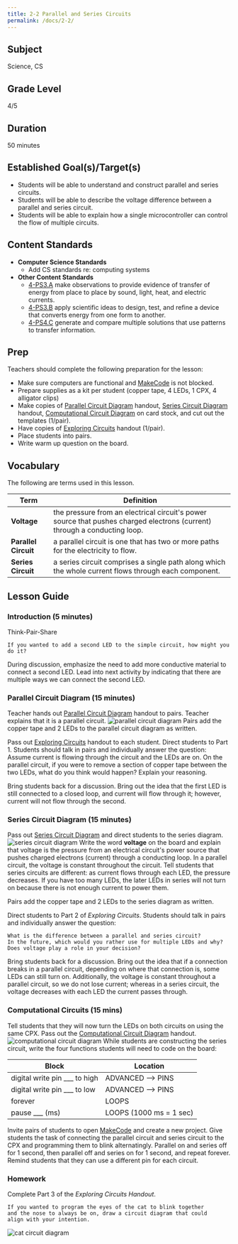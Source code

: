 ```yaml
---
title: 2-2 Parallel and Series Circuits
permalink: /docs/2-2/
---
```

## Subject
Science, CS

## Grade Level
4/5    

## Duration
50 minutes

## Established Goal(s)/Target(s)
-	Students will be able to understand and construct parallel and series circuits.
-	Students will be able to describe the voltage difference between a parallel and series circuit.
-	Students will be able to explain how a single microcontroller can control the flow of multiple circuits.

## Content Standards
- **Computer Science Standards**
  - <span class="todo">Add CS standards re: computing systems</span>
- **Other Content Standards**
  - <u>4-PS3.A</u> make observations to provide evidence of transfer of energy from place to place by sound, light, heat, and electric currents.
  - <u>4-PS3.B</u> apply scientific ideas to design, test, and refine a device that converts energy from one form to another.
  - <u>4-PS4.C</u> generate and compare multiple solutions that use patterns to transfer information.

## Prep
Teachers should complete the following preparation for the lesson:

- Make sure computers are functional and [MakeCode](https://makecode.adafruit.com/) is not blocked.
- Prepare supplies as a kit per student (copper tape, 4 LEDs, 1 CPX, 4 alligator clips)
- Make copies of [Parallel Circuit Diagram](../resources/2-2_parallel-circuit-diagram.pdf) handout, [Series Circuit Diagram](../resources/2-2_series-circuit-diagram.pdf) handout, [Computational Circuit Diagram](../resources/2-2_computational-circuit-diagram.pdf) on card stock, and cut out the templates (1/pair).
- Have copies of [Exploring Circuits](../resources/2-2_exploring_circuits.pdf) handout (1/pair).
- Place students into pairs.
- Write warm up question on the board.

## Vocabulary
The following are terms used in this lesson.

Term | Definition
-- | --
**Voltage**  |  the pressure from an electrical circuit's power source that pushes charged electrons (current) through a conducting loop.
**Parallel Circuit**  |  a parallel circuit is one that has two or more paths for the electricity to flow.
**Series Circuit**  |  a series circuit comprises a single path along which the whole current flows through each component.

## Lesson Guide

### Introduction (5 minutes)
Think-Pair-Share
```
If you wanted to add a second LED to the simple circuit, how might you do it?
```
During discussion, emphasize the need to add more conductive material to connect a second LED. Lead into next activity by indicating that there are multiple ways we can connect the second LED.

### Parallel Circuit Diagram (15 minutes)
Teacher hands out [Parallel Circuit Diagram](../resources/2-2_parallel-circuit-diagram.pdf) handout to pairs. Teacher explains that it is a parallel circuit.
![parallel circuit diagram](../resources/images/2-2_parallel-circuit-diagram.png)
Pairs add the copper tape and 2 LEDs to the parallel circuit diagram as written.

Pass out [Exploring Circuits](../resources/2-2_exploring_circuits.pdf) handout to each student. Direct students to Part 1. Students should talk in pairs and individually answer the question: Assume current is flowing through the circuit and the LEDs are on. On the parallel circuit, if you were to remove a section of copper tape between the two LEDs, what do you think would happen? Explain your reasoning.

Bring students back for a discussion. Bring out the idea that the first LED is still connected to a closed loop, and current will flow through it; however, current will not flow through the second.

### Series Circuit Diagram (15 minutes)
Pass out [Series Circuit Diagram](../resources/2-2_series-circuit-diagram.pdf) and direct students to the series diagram.
![series circuit diagram](../resources/images/2-2_series-circuit-diagram.png)
Write the word **voltage** on the board and explain that voltage is the pressure from an electrical circuit's power source that pushes charged electrons (current) through a conducting loop. In a parallel circuit, the voltage is constant throughout the circuit. Tell students that series circuits are different: as current flows through each LED, the pressure decreases. If you have too many LEDs, the later LEDs in series will not turn on because there is not enough current to power them.

Pairs add the copper tape and 2 LEDs to the series diagram as written.

Direct students to Part 2 of *Exploring Circuits*. Students should talk in pairs and individually answer the question:
```
What is the difference between a parallel and series circuit?  
In the future, which would you rather use for multiple LEDs and why?  
Does voltage play a role in your decision?
```
Bring students back for a discussion. Bring out the idea that if a connection breaks in a parallel circuit, depending on where that connection is, some LEDs can still turn on. Additionally, the voltage is constant throughout a parallel circuit, so we do not lose current; whereas in a series circuit, the voltage decreases with each LED the current passes through.

### Computational Circuits (15 mins)
Tell students that they will now turn the LEDs on both circuits on using the same CPX. Pass out the [Computational Circuit Diagram](../resources/2-2_computational-circuit-diagram.pdf) handout.
![computational circuit diagram](../resources/images/2-2_computational-circuit-diagram.png)
While students are constructing the series circuit, write the four functions students will need to code on the board:

| Block | Location |
| ----- | -------- |
| digital write pin ___ to high | ADVANCED --> PINS |
| digital write pin ___ to low  | ADVANCED --> PINS |
| forever | LOOPS |
| pause ___ (ms) | LOOPS (1000 ms = 1 sec) |

Invite pairs of students to open [MakeCode](https://makecode.adafruit.com/) and create a new project. Give students the task of connecting the parallel circuit and series circuit to the CPX and programming them to blink alternatingly. Parallel on and series off for 1 second, then parallel off and series on for 1 second, and repeat forever. Remind students that they can use a different pin for each circuit.

### Homework
Complete Part 3 of the *Exploring Circuits Handout*.
```
If you wanted to program the eyes of the cat to blink together  
and the nose to always be on, draw a circuit diagram that could  
align with your intention.
```
![cat circuit diagram](../resources/images/2-2_cat-circuit.png)
